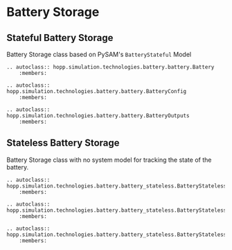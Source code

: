 # Battery Storage

## Stateful Battery Storage

Battery Storage class based on PySAM's `BatteryStateful` Model

```{eval-rst} 
.. autoclass:: hopp.simulation.technologies.battery.battery.Battery
    :members:
```

```{eval-rst} 
.. autoclass:: hopp.simulation.technologies.battery.battery.BatteryConfig
    :members:
```

```{eval-rst} 
.. autoclass:: hopp.simulation.technologies.battery.battery.BatteryOutputs
    :members:
```

## Stateless Battery Storage

Battery Storage class with no system model for tracking the state of the battery.

```{eval-rst} 
.. autoclass:: hopp.simulation.technologies.battery.battery_stateless.BatteryStateless
    :members:
```

```{eval-rst} 
.. autoclass:: hopp.simulation.technologies.battery.battery_stateless.BatteryStatelessConfig
    :members:
```

```{eval-rst} 
.. autoclass:: hopp.simulation.technologies.battery.battery_stateless.BatteryStatelessOutputs
    :members:
```
